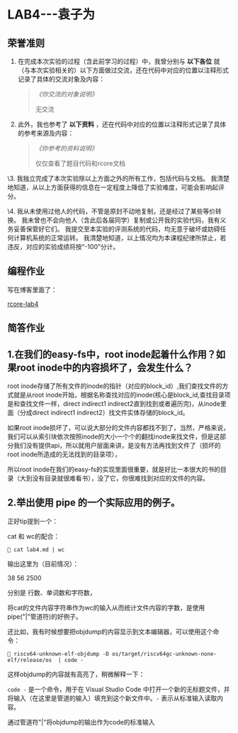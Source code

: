 # LAB4---袁子为

## 荣誉准则

1. 在完成本次实验的过程（含此前学习的过程）中，我曾分别与 **以下各位** 就（与本次实验相关的）以下方面做过交流，还在代码中对应的位置以注释形式记录了具体的交流对象及内容：

   > *《你交流的对象说明》*
   >
   > 无交流

2. 此外，我也参考了 **以下资料** ，还在代码中对应的位置以注释形式记录了具体的参考来源及内容：

   > *《你参考的资料说明》*
   >
   > 仅仅查看了题目代码和rcore文档

\3. 我独立完成了本次实验除以上方面之外的所有工作，包括代码与文档。 我清楚地知道，从以上方面获得的信息在一定程度上降低了实验难度，可能会影响起评分。

\4. 我从未使用过他人的代码，不管是原封不动地复制，还是经过了某些等价转换。 我未曾也不会向他人（含此后各届同学）复制或公开我的实验代码，我有义务妥善保管好它们。 我提交至本实验的评测系统的代码，均无意于破坏或妨碍任何计算机系统的正常运转。 我清楚地知道，以上情况均为本课程纪律所禁止，若违反，对应的实验成绩将按“-100”分计。

## 编程作业

写在博客里面了：

[rcore-lab4](https://liamy.clovy.top/article/OS_Tutorial/lab6)

## 简答作业

## 1.在我们的easy-fs中，root inode起着什么作用？如果root inode中的内容损坏了，会发生什么？

root inode存储了所有文件的inode的指针（对应的block_id）,我们查找文件的方式就是从root inode开始，根据名称查找对应的inode(核心是block_id,查找目录项是和查找文件一样，direct indirect1 indirect2直到找到或者遍历完)，从inode里面（分成direct indirect1 indirect2）找文件实体存储的block_id。

如果root inode损坏了，可以说大部分的文件内容都找不到了，当然，严格来说，我们可以从索引块依次按照inode的大小一个个的翻找inode来找文件，但是这部分我们没有提供api，所以就用户层面来讲，是没有方法再找到文件了（损坏的root inode所造成的无法找到的目录项），

所以root inode在我们的easy-fs的实现里面很重要，就是好比一本很大的书的目录（大到没有目录就很难看书），没了它，你很难找到对应的文件的内容。

## 2.举出使用 pipe 的一个实际应用的例子。

正好tip提到一个：

cat 和 wc的配合：

```shell
 cat lab4.md | wc   
```

输出这里为（目前情况）：

 38      56    2500

分别是 行数、单词数和字符数，

将cat的文件内容字符串作为wc的输入从而统计文件内容的字数，是使用pipe("|"管道符)的好例子。

还比如，我有时候想要把objdump的内容显示到文本编辑器，可以使用这个命令：

```shell
 riscv64-unknown-elf-objdump -D os/target/riscv64gc-unknown-none-elf/release/os  | code -       
```

这样objdump的内容就有高亮了，稍微解释一下：

`code -` 是一个命令，用于在 Visual Studio Code 中打开一个新的无标题文件，并将输入（在这里是管道的输入）填充到这个新文件中。`-` 表示从标准输入读取内容。

通过管道符"|"将objdump的输出作为code的标准输入